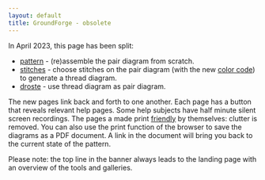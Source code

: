 ```yaml
---
layout: default
title: GroundForge - obsolete 
---
```


In April 2023, this page has been split:

* <a href="/GroundForge/pattern" id="pattern">pattern</a> - (re)assemble the pair diagram from scratch.
* <a href="/GroundForge/stitches" id="stitches">stitches</a> - choose stitches on the pair diagram (with the new [color code]) to generate a thread diagram. 
* <a href="/GroundForge/droste" id="droste">droste</a> - use thread diagram as pair diagram.

The new pages link back and forth to one another.
Each page has a button that reveals relevant help pages.
Some help subjects have half minute silent screen recordings.
The pages a made print [friendly] by themselves: clutter is removed.
You can also use the print function of the browser to save the diagrams as a PDF document. 
A link in the document will bring you back to the current state of the pattern.

Please note: the top line in the banner always leads to the landing page with an overview of the tools and galleries.

[color code]: /GroundForge-help/color-rules
[friendly]: /GroundForge-help/clips/print-as-pdf

<script>
document.addEventListener('DOMContentLoaded', (event) => {
    var q = document.URL.split('?')[1];
    if (q) {
        document.getElementById('pattern').setAttribute("href", "pattern?" + q);
        document.getElementById('stitches').setAttribute("href", "stitches?" + q);
        document.getElementById('droste').setAttribute("href", "droste?" + q);
    }
})
</script>